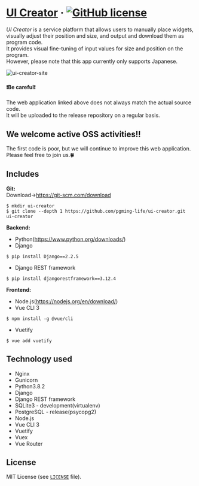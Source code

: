 # [UI Creator](https://pgming-ui-creator.com/) &middot; [![GitHub license](https://img.shields.io/badge/license-MIT-blue.svg)](https://github.com/pgming-life/ui-creator/blob/main/LICENSE)

*UI Creator* is a service platform that allows users to manually place widgets, visually adjust their position and size, and output and download them as program code.  
It provides visual fine-tuning of input values for size and position on the program.  
However, please note that this app currently only supports Japanese.

![ui-creator-site](https://user-images.githubusercontent.com/84230279/126889440-572fb4b2-093b-49d8-982f-462cd2e69d78.png)

#### :exclamation:Be careful:exclamation:
The web application linked above does not always match the actual source code.  
It will be uploaded to the release repository on a regular basis.  

## We welcome active OSS activities!!
The first code is poor, but we will continue to improve this web application.
Please feel free to join us.:four_leaf_clover:

## Includes

**Git:**  
Download->https://git-scm.com/download
```
$ mkdir ui-creator
$ git clone --depth 1 https://github.com/pgming-life/ui-creator.git ui-creator
```

**Backend:**
* Python(https://www.python.org/downloads/)
* Django
```
$ pip install Django==2.2.5
```
* Django REST framework
```
$ pip install djangorestframework==3.12.4
```

**Frontend:**
* Node.js(https://nodejs.org/en/download/)
* Vue CLI 3
```
$ npm install -g @vue/cli
```
* Vuetify
```
$ vue add vuetify
```

## Technology used

* Nginx
* Gunicorn
* Python3.8.2
* Django
* Django REST framework
* SQLite3 - development(virtualenv)
* PostgreSQL - release(psycopg2)
* Node.js
* Vue CLI 3
* Vuetify
* Vuex
* Vue Router

## License

MIT License (see [`LICENSE`](/LICENSE) file).
